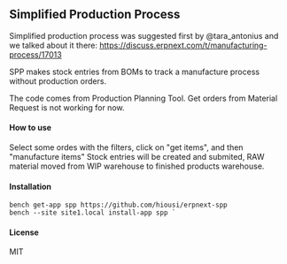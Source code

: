 ## Simplified Production Process

Simplified production process was suggested first by @tara_antonius and we talked about it there:
https://discuss.erpnext.com/t/manufacturing-process/17013

SPP makes stock entries from BOMs to track a manufacture process without production orders.

The code comes from Production Planning Tool. Get orders from Material Request is not working for now. 


#### How to use

Select some ordes with the filters, click on "get items", and then "manufacture items"
Stock entries will be created and submited, RAW material moved from WIP warehouse to finished products warehouse.  

#### Installation

```shell
bench get-app spp https://github.com/hiousi/erpnext-spp
bench --site site1.local install-app spp `
```

#### License

MIT